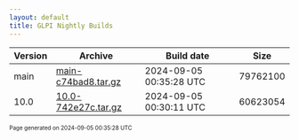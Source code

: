 ```yaml
---
layout: default
title: GLPI Nightly Builds
---
```


Version|Archive|Build date|Size
---|---|---|---
main|[main-c74bad8.tar.gz](main-c74bad8.tar.gz)|2024-09-05 00:35:28 UTC|79762100
10.0|[10.0-742e27c.tar.gz](10.0-742e27c.tar.gz)|2024-09-05 00:30:11 UTC|60623054

<font size="1">Page generated on 2024-09-05 00:35:28 UTC</font>
